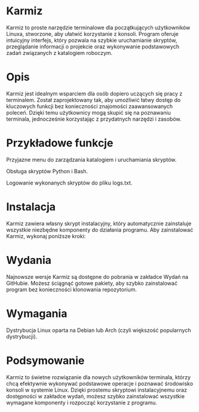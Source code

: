 # Karmiz
Karmiz to proste narzędzie terminalowe dla początkujących użytkowników Linuxa, stworzone, aby ułatwić korzystanie z konsoli. Program oferuje intuicyjny interfejs, który pozwala na szybkie uruchamianie skryptów, przeglądanie informacji o projekcie oraz wykonywanie podstawowych zadań związanych z katalogiem roboczym.
# Opis
Karmiz jest idealnym wsparciem dla osób dopiero uczących się pracy z terminalem. Został zaprojektowany tak, aby umożliwić łatwy dostęp do kluczowych funkcji bez konieczności znajomości zaawansowanych poleceń. Dzięki temu użytkownicy mogą skupić się na poznawaniu terminala, jednocześnie korzystając z przydatnych narzędzi i zasobów.

# Przykładowe funkcje

Przyjazne menu do zarządzania katalogiem i uruchamiania skryptów.

Obsługa skryptów Python i Bash.

Logowanie wykonanych skryptów do pliku logs.txt.


# Instalacja

Karmiz zawiera własny skrypt instalacyjny, który automatycznie zainstaluje wszystkie niezbędne komponenty do działania programu. Aby zainstalować Karmiz, wykonaj poniższe kroki:

# Wydania

Najnowsze wersje Karmiz są dostępne do pobrania w zakładce Wydań na GitHubie. Możesz ściągnąć gotowe pakiety, aby szybko zainstalować program bez konieczności klonowania repozytorium.

# Wymagania

Dystrybucja Linux oparta na Debian lub Arch (czyli większość popularnych dystrybucji).

# Podsymowanie

Karmiz to świetne rozwiązanie dla nowych użytkowników terminala, którzy chcą efektywnie wykonywać podstawowe operacje i poznawać środowisko konsoli w systemie Linux. Dzięki prostemu skryptowi instalacyjnemu oraz dostępności w zakładce wydań, możesz szybko zainstalować wszystkie wymagane komponenty i rozpocząć korzystanie z programu.

